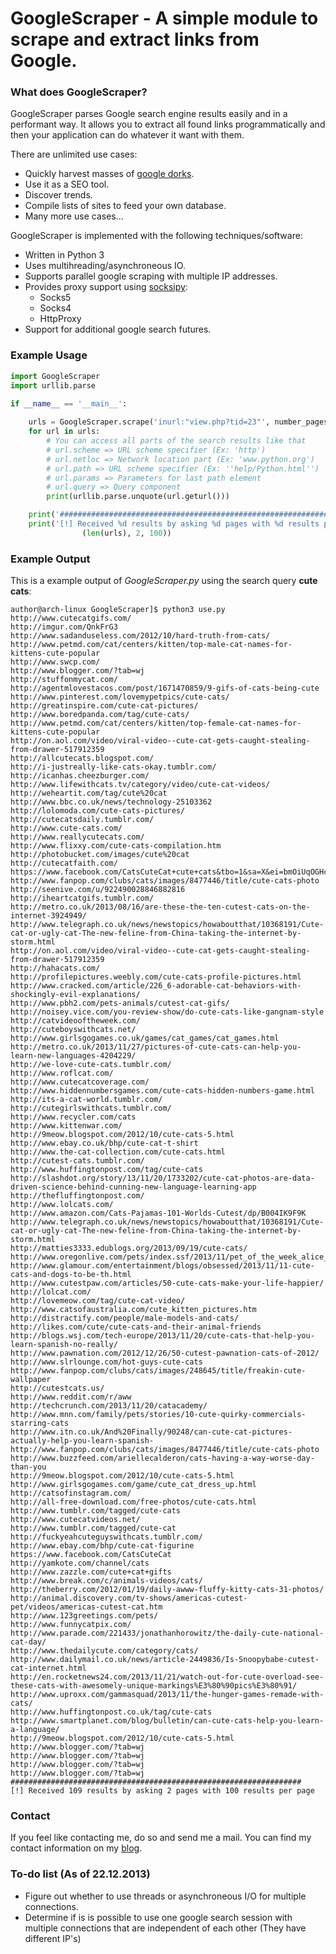 # GoogleScraper - A simple module to scrape and extract links from Google. 

### What does GoogleScraper?

GoogleScraper parses Google search engine results easily and in a performant way. It allows you to extract all found
links programmatically and then your application can do whatever it want with them.

There are unlimited use cases:

+ Quickly harvest masses of [google dorks][1].
+ Use it as a SEO tool.
+ Discover trends.
+ Compile lists of sites to feed your own database.
+ Many more use cases...

GoogleScraper is implemented with the following techniques/software:

+ Written in Python 3
+ Uses multihreading/asynchroneous IO.
+ Supports parallel google scraping with multiple IP addresses.
+ Provides proxy support using [socksipy][2]:
  * Socks5
  * Socks4
  * HttpProxy
+ Support for additional google search futures.


### Example Usage


```python
import GoogleScraper
import urllib.parse

if __name__ == '__main__':
	
	urls = GoogleScraper.scrape('inurl:"view.php?tid=23"', number_pages=2)
	for url in urls:
		# You can access all parts of the search results like that
		# url.scheme => URL scheme specifier (Ex: 'http')
		# url.netloc => Network location part (Ex: 'www.python.org')
		# url.path => URL scheme specifier (Ex: ''help/Python.html'')
		# url.params => Parameters for last path element
		# url.query => Query component
		print(urllib.parse.unquote(url.geturl()))

	print('#################################################################')	
	print('[!] Received %d results by asking %d pages with %d results per page' %
				(len(urls), 2, 100))

```

### Example Output

This is a example output of *GoogleScraper.py* using the search query **cute cats**:

```
author@arch-linux GoogleScraper]$ python3 use.py 
http://www.cutecatgifs.com/
http://imgur.com/QnkFrG3
http://www.sadanduseless.com/2012/10/hard-truth-from-cats/
http://www.petmd.com/cat/centers/kitten/top-male-cat-names-for-kittens-cute-popular
http://www.swcp.com/
http://www.blogger.com/?tab=wj
http://stuffonmycat.com/
http://agentmlovestacos.com/post/1671470859/9-gifs-of-cats-being-cute
http://www.pinterest.com/lovemypetpics/cute-cats/
http://greatinspire.com/cute-cat-pictures/
http://www.boredpanda.com/tag/cute-cats/
http://www.petmd.com/cat/centers/kitten/top-female-cat-names-for-kittens-cute-popular
http://on.aol.com/video/viral-video--cute-cat-gets-caught-stealing-from-drawer-517912359
http://allcutecats.blogspot.com/
http://i-justreally-like-cats-okay.tumblr.com/
http://icanhas.cheezburger.com/
http://www.lifewithcats.tv/category/video/cute-cat-videos/
http://weheartit.com/tag/cute%20cat
http://www.bbc.co.uk/news/technology-25103362
http://lolomoda.com/cute-cats-pictures/
http://cutecatsdaily.tumblr.com/
http://www.cute-cats.com/
http://www.reallycutecats.com/
http://www.flixxy.com/cute-cats-compilation.htm
http://photobucket.com/images/cute%20cat
http://cutecatfaith.com/
https://www.facebook.com/CatsCuteCat+cute+cats&tbo=1&sa=X&ei=bmOiUqOGHc3bsgaH4ID4DQ&ved=0CE4QHzAK
http://www.fanpop.com/clubs/cats/images/8477446/title/cute-cats-photo
http://seenive.com/u/922490028846882816
http://iheartcatgifs.tumblr.com/
http://metro.co.uk/2013/08/16/are-these-the-ten-cutest-cats-on-the-internet-3924949/
http://www.telegraph.co.uk/news/newstopics/howaboutthat/10368191/Cute-cat-or-ugly-cat-The-new-feline-from-China-taking-the-internet-by-storm.html
http://on.aol.com/video/viral-video--cute-cat-gets-caught-stealing-from-drawer-517912359
http://hahacats.com/
http://profilepictures.weebly.com/cute-cats-profile-pictures.html
http://www.cracked.com/article/226_6-adorable-cat-behaviors-with-shockingly-evil-explanations/
http://www.pbh2.com/pets-animals/cutest-cat-gifs/
http://noisey.vice.com/you-review-show/do-cute-cats-like-gangnam-style
http://catvideooftheweek.com/
http://cuteboyswithcats.net/
http://www.girlsgogames.co.uk/games/cat_games/cat_games.html
http://metro.co.uk/2013/11/27/pictures-of-cute-cats-can-help-you-learn-new-languages-4204229/
http://we-love-cute-cats.tumblr.com/
http://www.roflcat.com/
http://www.cutecatcoverage.com/
http://www.hiddennumbersgames.com/cute-cats-hidden-numbers-game.html
http://its-a-cat-world.tumblr.com/
http://cutegirlswithcats.tumblr.com/
http://www.recycler.com/cats
http://www.kittenwar.com/
http://9meow.blogspot.com/2012/10/cute-cats-5.html
http://www.ebay.co.uk/bhp/cute-cat-t-shirt
http://www.the-cat-collection.com/cute-cats.html
http://cutest-cats.tumblr.com/
http://www.huffingtonpost.com/tag/cute-cats
http://slashdot.org/story/13/11/20/1733202/cute-cat-photos-are-data-driven-science-behind-cunning-new-language-learning-app
http://thefluffingtonpost.com/
http://www.lolcats.com/
http://www.amazon.com/Cats-Pajamas-101-Worlds-Cutest/dp/B004IK9F9K
http://www.telegraph.co.uk/news/newstopics/howaboutthat/10368191/Cute-cat-or-ugly-cat-The-new-feline-from-China-taking-the-internet-by-storm.html
http://matties3333.edublogs.org/2013/09/19/cute-cats/
http://www.oregonlive.com/pets/index.ssf/2013/11/pet_of_the_week_alice_is_a_won.html
http://www.glamour.com/entertainment/blogs/obsessed/2013/11/11-cute-cats-and-dogs-to-be-th.html
http://www.cutestpaw.com/articles/50-cute-cats-make-your-life-happier/
http://lolcat.com/
http://lovemeow.com/tag/cute-cat-video/
http://www.catsofaustralia.com/cute_kitten_pictures.htm
http://distractify.com/people/male-models-and-cats/
http://likes.com/cute/cute-cats-and-their-animal-friends
http://blogs.wsj.com/tech-europe/2013/11/20/cute-cats-that-help-you-learn-spanish-no-really/
http://www.pawnation.com/2012/12/26/50-cutest-pawnation-cats-of-2012/
http://www.slrlounge.com/hot-guys-cute-cats
http://www.fanpop.com/clubs/cats/images/248645/title/freakin-cute-wallpaper
http://cutestcats.us/
http://www.reddit.com/r/aww
http://techcrunch.com/2013/11/20/catacademy/
http://www.mnn.com/family/pets/stories/10-cute-quirky-commercials-starring-cats
http://www.itn.co.uk/And%20Finally/90248/can-cute-cat-pictures-actually-help-you-learn-spanish-
http://www.fanpop.com/clubs/cats/images/8477446/title/cute-cats-photo
http://www.buzzfeed.com/ariellecalderon/cats-having-a-way-worse-day-than-you
http://9meow.blogspot.com/2012/10/cute-cats-5.html
http://www.girlsgogames.com/game/cute_cat_dress_up.html
http://catsofinstagram.com/
http://all-free-download.com/free-photos/cute-cats.html
http://www.tumblr.com/tagged/cute-cats
http://www.cutecatvideos.net/
http://www.tumblr.com/tagged/cute-cat
http://fuckyeahcuteguyswithcats.tumblr.com/
http://www.ebay.com/bhp/cute-cat-figurine
https://www.facebook.com/CatsCuteCat
http://yamkote.com/channel/cats
http://www.zazzle.com/cute+cat+gifts
http://www.break.com/c/animals-videos/cats/
http://theberry.com/2012/01/19/daily-awww-fluffy-kitty-cats-31-photos/
http://animal.discovery.com/tv-shows/americas-cutest-pet/videos/americas-cutest-cat.htm
http://www.123greetings.com/pets/
http://www.funnycatpix.com/
http://www.parade.com/221433/jonathanhorowitz/the-daily-cute-national-cat-day/
http://www.thedailycute.com/category/cats/
http://www.dailymail.co.uk/news/article-2449836/Is-Snoopybabe-cutest-cat-internet.html
http://en.rocketnews24.com/2013/11/21/watch-out-for-cute-overload-see-these-cats-with-awesomely-unique-markings%E3%80%90pics%E3%80%91/
http://www.uproxx.com/gammasquad/2013/11/the-hunger-games-remade-with-cats/
http://www.huffingtonpost.co.uk/tag/cute-cats
http://www.smartplanet.com/blog/bulletin/can-cute-cats-help-you-learn-a-language/
http://9meow.blogspot.com/2012/10/cute-cats-5.html
http://www.blogger.com/?tab=wj
http://www.blogger.com/?tab=wj
http://www.blogger.com/?tab=wj
http://www.blogger.com/?tab=wj
#################################################################
[!] Received 109 results by asking 2 pages with 100 results per page
```


### Contact

If you feel like contacting me, do so and send me a mail. You can find my contact information on my [blog][3].

### To-do list (As of 22.12.2013)
+ Figure out whether to use threads or asynchroneous I/O for multiple connections.
+ Determine if is is possible to use one google search session with multiple connections that are independent of each other (They have different IP's)

[1]: http://www.webvivant.com/google-hacking.html "Google Dorks"
[2]: https://code.google.com/p/socksipy-branch/ "Socksipy Branch"
[3]: http://incolumitas.com/about/contact/ "Contact with author"
